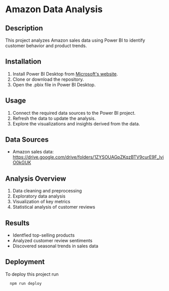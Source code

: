# Amazon Data Analysis

## Description
This project analyzes Amazon sales data using Power BI to identify customer behavior and product trends.

## Installation
1. Install Power BI Desktop from [Microsoft's website](https://powerbi.microsoft.com/en-us/desktop/).
2. Clone or download the repository.
3. Open the .pbix file in Power BI Desktop.

## Usage
1. Connect the required data sources to the Power BI project.
2. Refresh the data to update the analysis.
3. Explore the visualizations and insights derived from the data.

## Data Sources
- Amazon sales data: https://drive.google.com/drive/folders/1ZYSOUAGpZKqzBTV9curE9F_lviO0kGUK


## Analysis Overview
1. Data cleaning and preprocessing
2. Exploratory data analysis
3. Visualization of key metrics
4. Statistical analysis of customer reviews

## Results
- Identfied top-selling products
- Analyzed customer review sentiments
- Discovered seasonal trends in sales data


## Deployment

To deploy this project run

```bash
  npm run deploy
```

